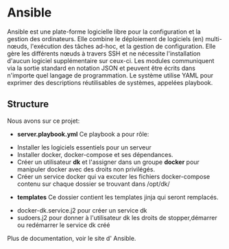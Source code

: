 # Ansible

Ansible est une plate-forme logicielle libre pour la configuration et la gestion des ordinateurs. Elle combine le déploiement de logiciels (en) multi-nœuds, l'exécution des tâches ad-hoc, et la gestion de configuration. Elle gère les différents nœuds à travers SSH et ne nécessite l'installation d'aucun logiciel supplémentaire sur ceux-ci. Les modules communiquent via la sortie standard en notation JSON et peuvent être écrits dans n'importe quel langage de programmation. Le système utilise YAML pour exprimer des descriptions réutilisables de systèmes, appelées playbook.

## Structure

Nous avons sur ce projet:
* **server.playbook.yml**
Ce playbook a pour rôle:
- Installer les logiciels essentiels pour un serveur
- Installer docker, docker-compose et ses dépendances.
- Créer un utilisateur **dk** et l'assigner dans un groupe **docker** pour manipuler docker avec des droits non privilégés.
- Créer un service docker qui va excuter les fichiers docker-compose contenu sur chaque dossier se trouvant dans /opt/dk/

* **templates**
Ce dossier contient les templates jinja qui seront remplacés.
- docker-dk.service.j2 pour créer un service dk
- sudoers.j2 pour donner à l'utilisateur dk les droits de stopper,démarrer ou redémarrer le service dk créé

Plus de documentation, voir le site d' Ansible.